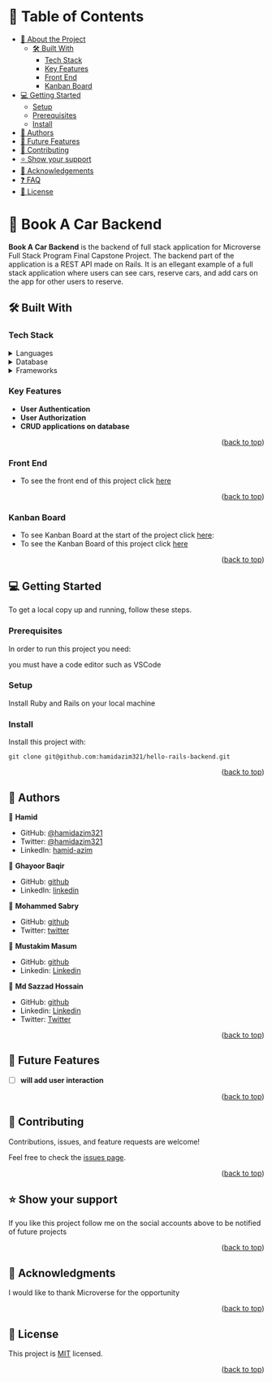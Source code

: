 # 📗 Table of Contents

- [📖 About the Project](#about-project)
  - [🛠 Built With](#built-with)
    - [Tech Stack](#tech-stack)
    - [Key Features](#key-features)
    - [Front End](#front-end)
    - [Kanban Board](#kanban-board)
- [💻 Getting Started](#getting-started)
  - [Setup](#setup)
  - [Prerequisites](#prerequisites)
  - [Install](#install)
- [👥 Authors](#authors)
- [🔭 Future Features](#future-features)
- [🤝 Contributing](#contributing)
- [⭐️ Show your support](#support)
- [🙏 Acknowledgements](#acknowledgements)
- [❓ FAQ](#faq)
- [📝 License](#license)


# 📖 Book A Car Backend <a name="about-project"></a>

**Book A Car Backend** is the backend of full stack application for Microverse Full Stack Program Final Capstone Project. The backend part of the application is a REST API made on Rails. It is an ellegant example of a full stack application where users can see cars, reserve cars, and add cars on the app for other users to reserve.

## 🛠 Built With <a name="built-with"></a>

### Tech Stack <a name="tech-stack"></a>

<details>
<summary>Languages</summary>
  <ul>
    <li><a href="https://www.ruby-lang.org/en/">Ruby</a></li>
  </ul>
</details>
<details>
<summary>Database</summary>
  <ul>
    <li><a href="https://www.postgresql.org/">PostgreSQL</a></li>
  </ul>
</details>
<details>
<summary>Frameworks</summary>
  <ul>
    <li><a href="https://rubyonrails.org/">Ruby On Rails</a></li>
  </ul>
</details>


### Key Features <a name="key-features"></a>


- **User Authentication**
- **User Authorization**
- **CRUD applications on database**

<p align="right">(<a href="#readme-top">back to top</a>)</p>


### Front End <a name="front-end"></a>

- To see the front end of this project click [here](https://github.com/hamidazim321/book-a-car-frontend)

<p align="right">(<a href="#readme-top">back to top</a>)</p>

### Kanban Board <a name="kanban-board"></a>
- To see Kanban Board at the start of the project click [here](https://drive.google.com/file/d/1lQxbcpK5mH3S6N_G8HEMWJUgVZiQMX0-/view?usp=sharing):
- To see the Kanban Board of this project click [here](https://github.com/users/hamidazim321/projects/4)

<p align="right">(<a href="#readme-top">back to top</a>)</p>



## 💻 Getting Started <a name="getting-started"></a>

To get a local copy up and running, follow these steps.

### Prerequisites

In order to run this project you need:

you must have a code editor such as VSCode

### Setup

Install Ruby and Rails on your local machine 

### Install

Install this project with:

```git clone git@github.com:hamidazim321/hello-rails-backend.git```

<p align="right">(<a href="#readme-top">back to top</a>)</p>


## 👤 Authors <a name="authors"></a>

🧔 **Hamid**

- GitHub: [@hamidazim321](https://github.com/hamidazim321)
- Twitter: [@hamidazim321](https://twitter.com/hamidazim321)
- LinkedIn: [hamid-azim](https://www.linkedin.com/in/hamid-azim)

🧔 **Ghayoor Baqir**

- GitHub: [github](https://github.com/Xghayor)
- LinkedIn: [linkedin](https://www.linkedin.com/in/ghayoorulbaqir/)

🧔 **Mohammed Sabry**

- GitHub: [github](https://github.com/mohamedSabry0)
- Twitter: [twitter](https://twitter.com/mohsmh0)

🧔 **Mustakim Masum**

- GitHub: [github](https://github.com/firepicaso)
- Linkedin: [Linkedin](https://www.linkedin.com/in/mustakim-masum/)

🧔 **Md Sazzad Hossain**

- GitHub: [github](https://github.com/SAZZAD1Q2)
- Linkedin: [Linkedin](https://www.linkedin.com/in/sazzad3y/)
- Twitter: [Twitter](https://twitter.com/SazzadShaikh11)


<p align="right">(<a href="#readme-top">back to top</a>)</p>


## 🔭 Future Features <a name="future-features"></a>

- [ ] **will add user interaction**

<p align="right">(<a href="#readme-top">back to top</a>)</p>


## 🤝 Contributing <a name="contributing"></a>

Contributions, issues, and feature requests are welcome!

Feel free to check the [issues page](../../issues/).

<p align="right">(<a href="#readme-top">back to top</a>)</p>

## ⭐️ Show your support <a name="support"></a>

If you like this project follow me on the social accounts above to be notified of future projects

<p align="right">(<a href="#readme-top">back to top</a>)</p>


## 🙏 Acknowledgments <a name="acknowledgements"></a>

I would like to thank Microverse for the opportunity

<p align="right">(<a href="#readme-top">back to top</a>)</p>


## 📝 License <a name="license"></a>

This project is [MIT](./LICENSE) licensed.

<p align="right">(<a href="#readme-top">back to top</a>)</p>
